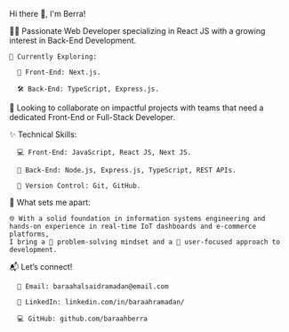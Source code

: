 Hi there 👋, I'm Berra!

  👩‍💻 Passionate Web Developer specializing in React JS with a growing interest in Back-End Development.

    🚀 Currently Exploring:

      🎨 Front-End: Next.js.

      🛠️ Back-End: TypeScript, Express.js.

   🎯 Looking to collaborate on impactful projects with teams that need a dedicated Front-End or Full-Stack Developer.


   ✨ Technical Skills:

      💻 Front-End: JavaScript, React JS, Next JS.

      🔧 Back-End: Node.js, Express.js, TypeScript, REST APIs.

      📂 Version Control: Git, GitHub.

   🌟 What sets me apart:

    🌐 With a solid foundation in information systems engineering and hands-on experience in real-time IoT dashboards and e-commerce platforms, 
    I bring a 🧩 problem-solving mindset and a 👥 user-focused approach to development.

   📬 Let’s connect!

      📧 Email: baraahalsaidramadan@email.com

      🔗 LinkedIn: linkedin.com/in/baraahramadan/

      💻 GitHub: github.com/baraahberra

